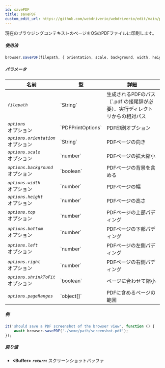 ```yaml
---
id: savePDF
title: savePDF
custom_edit_url: https://github.com/webdriverio/webdriverio/edit/main/packages/webdriverio/src/commands/browser/savePDF.ts
---
```


現在のブラウジングコンテキストのページをOSのPDFファイルに印刷します。

##### 使用法

```js
browser.savePDF(filepath, { orientation, scale, background, width, height, top, bottom, left, right, shrinkToFit, pageRanges })
```

##### パラメータ

<table>
  <thead>
    <tr>
      <th>名前</th><th>型</th><th>詳細</th>
    </tr>
  </thead>
  <tbody>
    <tr>
      <td><code><var>filepath</var></code></td>
      <td>`String`</td>
      <td>生成されるPDFのパス（`.pdf`の接尾辞が必要）、実行ディレクトリからの相対パス</td>
    </tr>
    <tr>
      <td><code><var>options</var></code><br /><span className="label labelWarning">オプション</span></td>
      <td>`PDFPrintOptions`</td>
      <td>PDF印刷オプション</td>
    </tr>
    <tr>
      <td><code><var>options.orientation</var></code><br /><span className="label labelWarning">オプション</span></td>
      <td>`String`</td>
      <td>PDFページの向き</td>
    </tr>
    <tr>
      <td><code><var>options.scale</var></code><br /><span className="label labelWarning">オプション</span></td>
      <td>`number`</td>
      <td>PDFページの拡大縮小</td>
    </tr>
    <tr>
      <td><code><var>options.background</var></code><br /><span className="label labelWarning">オプション</span></td>
      <td>`boolean`</td>
      <td>PDFページの背景を含める</td>
    </tr>
    <tr>
      <td><code><var>options.width</var></code><br /><span className="label labelWarning">オプション</span></td>
      <td>`number`</td>
      <td>PDFページの幅</td>
    </tr>
    <tr>
      <td><code><var>options.height</var></code><br /><span className="label labelWarning">オプション</span></td>
      <td>`number`</td>
      <td>PDFページの高さ</td>
    </tr>
    <tr>
      <td><code><var>options.top</var></code><br /><span className="label labelWarning">オプション</span></td>
      <td>`number`</td>
      <td>PDFページの上部パディング</td>
    </tr>
    <tr>
      <td><code><var>options.bottom</var></code><br /><span className="label labelWarning">オプション</span></td>
      <td>`number`</td>
      <td>PDFページの下部パディング</td>
    </tr>
    <tr>
      <td><code><var>options.left</var></code><br /><span className="label labelWarning">オプション</span></td>
      <td>`number`</td>
      <td>PDFページの左側パディング</td>
    </tr>
    <tr>
      <td><code><var>options.right</var></code><br /><span className="label labelWarning">オプション</span></td>
      <td>`number`</td>
      <td>PDFページの右側パディング</td>
    </tr>
    <tr>
      <td><code><var>options.shrinkToFit</var></code><br /><span className="label labelWarning">オプション</span></td>
      <td>`boolean`</td>
      <td>ページに合わせて縮小</td>
    </tr>
    <tr>
      <td><code><var>options.pageRanges</var></code></td>
      <td>`object[]`</td>
      <td>PDFに含めるページの範囲</td>
    </tr>
  </tbody>
</table>

##### 例

```js title="savePDF.js"
it('should save a PDF screenshot of the browser view', function () {
    await browser.savePDF('./some/path/screenshot.pdf');
});
```

##### 戻り値

- **&lt;Buffer&gt;**
            **<code><var>return</var></code>:**    スクリーンショットバッファ